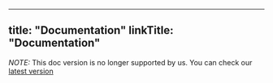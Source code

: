 
---
title: "Documentation"
linkTitle: "Documentation"
---

*NOTE:* This doc version is no longer supported by us. You can check our [latest version](/docs/)

